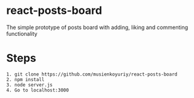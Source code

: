 # react-posts-board

The simple prototype of posts board with adding, liking and commenting functionality

# Steps

    1. git clone https://github.com/musienkoyuriy/react-posts-board
    2. npm install
    3. node server.js
    4. Go to localhost:3000
